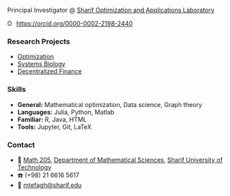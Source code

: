 Principal Investigator @ [Sharif Optimization and Applications Laboratory](http://soal.math.sharif.edu/)
<div itemscope itemtype="https://schema.org/Person"><a itemprop="sameAs" content="https://orcid.org/0000-0002-2198-2440" href="https://orcid.org/0000-0002-2198-2440" target="orcid.widget" rel="me noopener noreferrer" style="vertical-align:top;"><img src="https://orcid.org/sites/default/files/images/orcid_16x16.png" style="width:1em;margin-right:.5em;" alt="ORCID iD icon">https://orcid.org/0000-0002-2198-2440</a></div>

### Research Projects
- [Optimization](http://soal.math.sharif.edu/research/)
- [Systems Biology](https://www.researchgate.net/project/Constraint-Based-Reconstruction-and-Analysis-COBRA)
- [Decentralized Finance](https://www.researchgate.net/project/Incentivus)

### Skills
- **General:** Mathematical optimization, Data science, Graph theory
- **Languages:** Julia, Python, Matlab
- **Familiar:** R, Java, HTML
- **Tools:** Jupyter, Git, LaTeX

### Contact
- :office: [Math 205](https://goo.gl/maps/yihSW6s2ZYRQ73Vu9), [Department of Mathematical Sciences](http://math.sharif.edu/), [Sharif University of Technology](http://www.sharif.ir/)
- :phone: (+98) 21 6616 5617
- :e-mail: [mtefagh@sharif.edu](mailto:mtefagh@sharif.edu)
